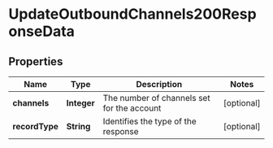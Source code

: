 

# UpdateOutboundChannels200ResponseData


## Properties

| Name | Type | Description | Notes |
|------------ | ------------- | ------------- | -------------|
|**channels** | **Integer** | The number of channels set for the account |  [optional] |
|**recordType** | **String** | Identifies the type of the response |  [optional] |



